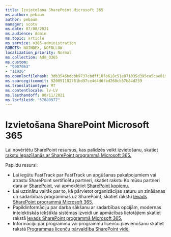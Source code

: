 ```yaml
---
title: Izvietošana SharePoint Microsoft 365
ms.author: pebaum
author: pebaum
manager: scotv
ms.date: 07/08/2021
ms.audience: Admin
ms.topic: article
ms.service: o365-administration
ROBOTS: NOINDEX, NOFOLLOW
localization_priority: Normal
ms.collection: Adm_O365
ms.custom:
- "9007063"
- "11926"
ms.openlocfilehash: 3db3546bdcbb9737cbdff187b618c51e971035d395ca5cae8195bbc0e360b313
ms.sourcegitcommit: 920051182781bd97ce4d4d6fbd268cb37b84d239
ms.translationtype: MT
ms.contentlocale: lv-LV
ms.lasthandoff: 08/11/2021
ms.locfileid: "57889977"
---
```

# <a name="deploy-sharepoint-in-microsoft-365"></a>Izvietošana SharePoint Microsoft 365

Lai novērtētu SharePoint resursus, kas palīdzēs veikt izvietošanu, skatiet [rakstu Iepazīšanās ar SharePoint programmā Microsoft 365.](https://docs.microsoft.com/sharepoint/introduction) 

Papildu resursi: 

- Lai iegūtu FastTrack par FastTrack un apgūšanas pakalpojumiem vai atrastu SharePoint sertificētu partneri, skatiet rakstu Ko mūsu partneri dara ar [SharePoint](https://docs.microsoft.com/microsoft-365/sharepoint/sharepoint-partners-sharepoint-support), vai apmeklējiet [SharePoint kopienu.](https://techcommunity.microsoft.com/t5/sharepoint/ct-p/SharePoint) 
- Lai uzzinātu vairāk par to, kā pārvietot organizācijas saturu un zināšanas un sadarbības programmas uz SharePoint, skatiet rakstu [Ievads SharePoint programmā Microsoft 365.](https://docs.microsoft.com/sharepoint/introduction#migration) 
- Papildinformāciju par darba sākšanu ar sadarbības opcijām, modernas intelektiskās iekštīkla sistēmas izveidi un apmācības lietotājiem skatiet rakstā [Ievads SharePoint programmā Microsoft 365.](https://docs.microsoft.com/sharepoint/introduction#collaboration) 
- Informāciju par programmu vai programmu licenču pievienošanu skatiet rakstā [Programmas licenču pārvaldība SharePoint vidē.](https://docs.microsoft.com/sharepoint/manage-app-licenses) 


